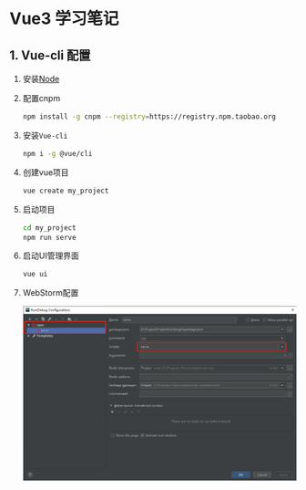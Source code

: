 # Vue3 学习笔记

## 1. Vue-cli 配置

1. 安装[Node](https://nodejs.org/zh-cn/)
2. 配置cnpm

    ``` BASH
    npm install -g cnpm --registry=https://registry.npm.taobao.org
    ```

3. 安装`Vue-cli`

    ``` BASH
    npm i -g @vue/cli
    ```

4. 创建vue项目

    ``` BASH
    vue create my_project
    ```

5. 启动项目

    ``` BASH
    cd my_project
    npm run serve
    ```

6. 启动UI管理界面

    ``` BASH
    vue ui
    ```

7. WebStorm配置

    ![WebStorm](../images/webstorm.png)
